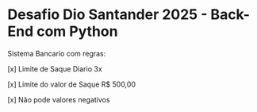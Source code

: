 # Desafio Dio Santander 2025 - Back-End com Python
Sistema Bancario com regras:

[x] Limite de Saque Diario 3x

[x] Limite do valor de Saque R$ 500,00

[x] Não pode valores negativos